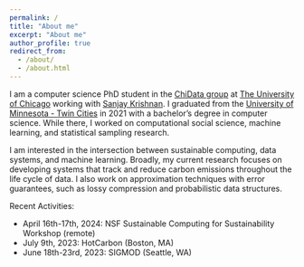 ```yaml
---
permalink: /
title: "About me"
excerpt: "About me"
author_profile: true
redirect_from: 
  - /about/
  - /about.html
---
```


I am a computer science PhD student in the [ChiData group](https://uchi-db.github.io/chidatasite/index.html) at [The University of Chicago](https://cs.uchicago.edu/) working with [Sanjay Krishnan](https://cs.uchicago.edu/people/sanjay-krishnan/). I graduated from the [University of Minnesota - Twin Cities](https://cse.umn.edu/cs) in 2021 with a bachelor’s degree in computer science. While there, I worked on computational social science, machine learning, and statistical sampling research.

I am interested in the intersection between sustainable computing, data systems, and machine learning. Broadly, my current research focuses on developing systems that track and reduce carbon emissions throughout the life cycle of data. I also work on approximation techniques with error guarantees, such as lossy compression and probabilistic data structures. 

Recent Activities:
- April 16th-17th, 2024: NSF Sustainable Computing for Sustainability Workshop (remote)
- July 9th, 2023: HotCarbon (Boston, MA)
- June 18th-23rd, 2023: SIGMOD (Seattle, WA)
